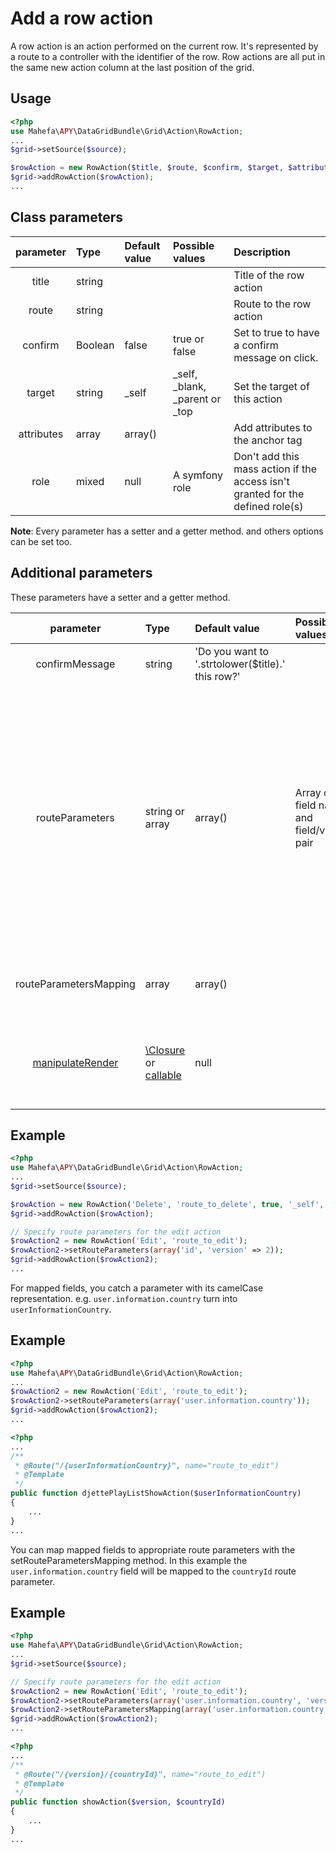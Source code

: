 Add a row action
================

A row action is an action performed on the current row. It's represented by a route to a controller with the identifier of the row.
Row actions are all put in the same new action column at the last position of the grid.

## Usage
```php
<?php
use Mahefa\APY\DataGridBundle\Grid\Action\RowAction;
...
$grid->setSource($source);

$rowAction = new RowAction($title, $route, $confirm, $target, $attributes, $role);
$grid->addRowAction($rowAction);
...
```

## Class parameters

|parameter|Type|Default value|Possible values|Description|
|:--:|:--|:--|:--|:--|
|title|string|||Title of the row action|
|route|string|||Route to the row action|
|confirm|Boolean|false|true or false|Set to true to have a confirm message on click.|
|target|string|_self|_self, _blank, _parent or _top|Set the target of this action|
|attributes|array|array()||Add attributes to the anchor tag|
|role|mixed|null|A symfony role|Don't add this mass action if the access isn't granted for the defined role(s)|

**Note**: Every parameter has a setter and a getter method. and others options can be set too.


## Additional parameters

These parameters have a setter and a getter method.

|parameter|Type|Default value|Possible values|Description|
|:--:|:--|:--|:--|:--|
|confirmMessage|string|'Do you want to '.strtolower($title).' this row?'||Confirm message on click|
|routeParameters|string or array|array()|Array of field name and field/value pair|Add additional parameters to the route.<br />**Note**: If you pass a column identifier instead of a key/value pair, the row action will use the value of the column of the selected row to generate its url.|
|routeParametersMapping|array|array()||Map field name with parameters of the route.|
|[manipulateRender](https://github.com/Abhoryo/APYDataGridBundle/blob/master/Resources/doc/grid_configuration/manipulate_row_action_rendering.md)|[\Closure](http://php.net/manual/en/functions.anonymous.php) or [callable](http://php.net/manual/en/language.types.callable.php)|null||Callback to manipulate action rendering. Null means no callback.|

## Example
```php
<?php
use Mahefa\APY\DataGridBundle\Grid\Action\RowAction;
...
$grid->setSource($source);

$rowAction = new RowAction('Delete', 'route_to_delete', true, '_self', array('class' => 'grid_delete_action'));
$grid->addRowAction($rowAction);

// Specify route parameters for the edit action
$rowAction2 = new RowAction('Edit', 'route_to_edit');
$rowAction2->setRouteParameters(array('id', 'version' => 2));
$grid->addRowAction($rowAction2);
...
```

For mapped fields, you catch a parameter with its camelCase representation. e.g. `user.information.country` turn into `userInformationCountry`.

## Example
```php
<?php
use Mahefa\APY\DataGridBundle\Grid\Action\RowAction;
...
$rowAction2 = new RowAction('Edit', 'route_to_edit');
$rowAction2->setRouteParameters(array('user.information.country'));
$grid->addRowAction($rowAction2);
...
```

```php
<?php
...
/**
 * @Route("/{userInformationCountry}", name="route_to_edit")
 * @Template
 */
public function djettePlayListShowAction($userInformationCountry)
{
    ...
}
...
```

You can map mapped fields to appropriate route parameters with the setRouteParametersMapping method.
In this example the `user.information.country` field will be mapped to the `countryId` route parameter.

## Example
```php
<?php
use Mahefa\APY\DataGridBundle\Grid\Action\RowAction;
...
$grid->setSource($source);

// Specify route parameters for the edit action
$rowAction2 = new RowAction('Edit', 'route_to_edit');
$rowAction2->setRouteParameters(array('user.information.country', 'version' => 2));
$rowAction2->setRouteParametersMapping(array('user.information.country' => 'countryId'));
$grid->addRowAction($rowAction2);
...
```

```php
<?php
...
/**
 * @Route("/{version}/{countryId}", name="route_to_edit")
 * @Template
 */
public function showAction($version, $countryId)
{
    ...
}
...
```
